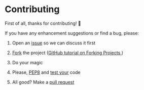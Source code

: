 # Contributing

First of all, thanks for contributing! :tada:

If you have any enhancement suggestions or find a bug, please:

1. Open an [issue](https://github.com/pv8/noipy/issues) so we can discuss it first

2. [Fork](https://github.com/pv8/noipy/fork) the project ([GitHub tutorial on Forking Projects ](https://guides.github.com/activities/forking/))

3. Do your magic

4. Please, [PEP8](https://www.python.org/dev/peps/pep-0008/) and [test your](README.rst#running-tests) code

5. All good? Make a [pull request](https://github.com/pv8/noipy/pulls)
